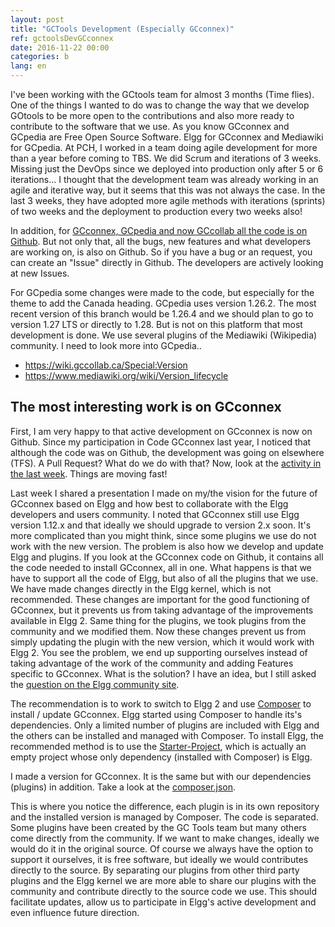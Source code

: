 ```yaml
---
layout: post
title: "GCTools Development (Especially GCconnex)"
ref: gctoolsDevGCconnex
date: 2016-11-22 00:00
categories: b
lang: en
---
```


I've been working with the GCtools team for almost 3 months (Time flies). One of the things I wanted to do was to change the way that we develop GOtools to be more open to the contributions and also more ready to contribute to the software that we use. As you know GCconnex and GCpedia are Free Open Source Software. Elgg for GCconnex and Mediawiki for GCpedia. At PCH, I worked in a team doing agile development for more than a year before coming to TBS. We did Scrum and iterations of 3 weeks. Missing just the DevOps since we deployed into production only after 5 or 6 iterations... I thought that the development team was already working in an agile and iterative way, but it seems that this was not always the case. In the last 3 weeks, they have adopted more agile methods with iterations (sprints) of two weeks and the deployment to production every two weeks also!

In addition, for [GCconnex, GCpedia and now GCcollab all the code is on Github](https://github.com/gctools-outilsgc). But not only that, all the bugs, new features and what developers are working on, is also on Github. So if you have a bug or an request, you can create an "Issue" directly in Github. The developers are actively looking at new Issues.

For GCpedia some changes were made to the code, but especially for the theme to add the Canada heading. GCpedia uses version 1.26.2. The most recent version of this branch would be 1.26.4 and we should plan to go to version 1.27 LTS or directly to 1.28. But is not on this platform that most development is done. We use several plugins of the Mediawiki (Wikipedia) community. I need to look more into GCpedia..

- https://wiki.gccollab.ca/Special:Version
- https://www.mediawiki.org/wiki/Version_lifecycle

## The most interesting work is on GCconnex

First, I am very happy to that active development on GCconnex is now on Github. Since my participation in Code GCconnex last year, I noticed that although the code was on Github, the development was going on elsewhere (TFS). A Pull Request? What do we do with that? Now, look at the [activity in the last week](https://github.com/gctools-outilsgc/gcconnex/pulse). Things are moving fast!

Last week I shared a presentation I made on my/the vision for the future of GCconnex based on Elgg and how best to collaborate with the Elgg developers and users community. I noted that GCconnex still use Elgg version 1.12.x and that ideally we should upgrade to version 2.x soon. It's more complicated than you might think, since some plugins we use do not work with the new version. The problem is also how we develop and update Elgg and plugins. If you look at the GCconnex code on Github, it contains all the code needed to install GCconnex, all in one. What happens is that we have to support all the code of Elgg, but also of all the plugins that we use. We have made changes directly in the Elgg kernel, which is not recommended. These changes are important for the good functioning of GCconnex, but it prevents us from taking advantage of the improvements available in Elgg 2. Same thing for the plugins, we took plugins from the community and we modified them. Now these changes prevent us from simply updating the plugin with the new version, which it would work with Elgg 2. You see the problem, we end up supporting ourselves instead of taking advantage of the work of the community and adding Features specific to GCconnex. What is the solution? I have an idea, but I still asked the [question on the Elgg community site](https://elgg.org/discussion/view/2570541/elgg-and-gcconnex-collaboration).

The recommendation is to work to switch to Elgg 2 and use [Composer](https://getcomposer.org/) to install / update GCconnex. Elgg started using Composer to handle its's dependencies. Only a limited number of plugins are included with Elgg and the others can be installed and managed with Composer. To install Elgg, the recommended method is to use the [Starter-Project](https://github.com/Elgg/starter-project), which is actually an empty project whose only dependency (installed with Composer) is Elgg.

I made a version for GCconnex. It is the same but with our dependencies (plugins) in addition. Take a look at the [composer.json](https://github.com/smellems/gcconnex-starter/blob/master/composer.json).

This is where you notice the difference, each plugin is in its own repository and the installed version is managed by Composer. The code is separated. Some plugins have been created by the GC Tools team but many others come directly from the community. If we want to make changes, ideally we would do it in the original source. Of course we always have the option to support it ourselves, it is free software, but ideally we would contributes directly to the source. By separating our plugins from other third party plugins and the Elgg kernel we are more able to share our plugins with the community and contribute directly to the source code we use. This should facilitate updates, allow us to participate in Elgg's active development and even influence future direction.
